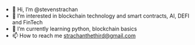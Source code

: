 - 👋 Hi, I’m @stevenstrachan
- 👀 I’m interested in blockchain technology and smart contracts, AI, DEFI and FinTech 
- 🌱 I’m currently learning python, blockchain basics 
- 📫 How to reach me strachanthethird@gmail.com
